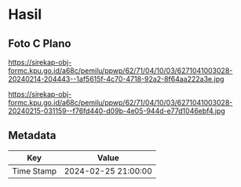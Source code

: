 # Hasil

## Foto C Plano

https://sirekap-obj-formc.kpu.go.id/a68c/pemilu/ppwp/62/71/04/10/03/6271041003028-20240214-204443--1af5615f-4c70-4718-92a2-8f64aa222a3e.jpg

https://sirekap-obj-formc.kpu.go.id/a68c/pemilu/ppwp/62/71/04/10/03/6271041003028-20240215-031159--f76fd440-d09b-4e05-944d-e77d1046ebf4.jpg


## Metadata

| Key        | Value               |
| ---------- | ------------------- |
| Time Stamp | 2024-02-25 21:00:00 |



